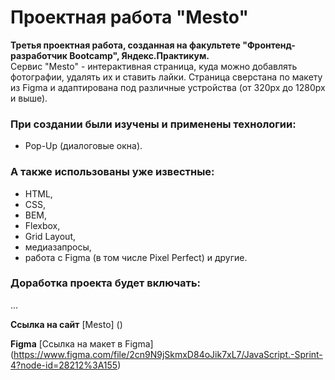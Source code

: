 # Проектная работа "Mesto"

**Третья проектная работа, созданная на факультете "Фронтенд-разработчик Bootcamp", Яндекс.Практикум.**  
Сервис "Mesto" - интерактивная страница, куда можно добавлять фотографии, удалять их и ставить лайки. Страница сверстана по макету из Figma и адаптирована под различные устройства (от 320px до 1280px и выше).

### При создании были изучены и применены технологии:
* Pop-Up (диалоговые окна).

### А также использованы уже известные:
* HTML,
* CSS,
* BEM,
* Flexbox,
* Grid Layout,
* медиазапросы,
* работа с Figma (в том числе Pixel Perfect) и другие.

### Доработка проекта будет включать:
...

**Ссылка на сайт**
[Mesto] ()

**Figma**
[Ссылка на макет в Figma] (https://www.figma.com/file/2cn9N9jSkmxD84oJik7xL7/JavaScript.-Sprint-4?node-id=28212%3A155)